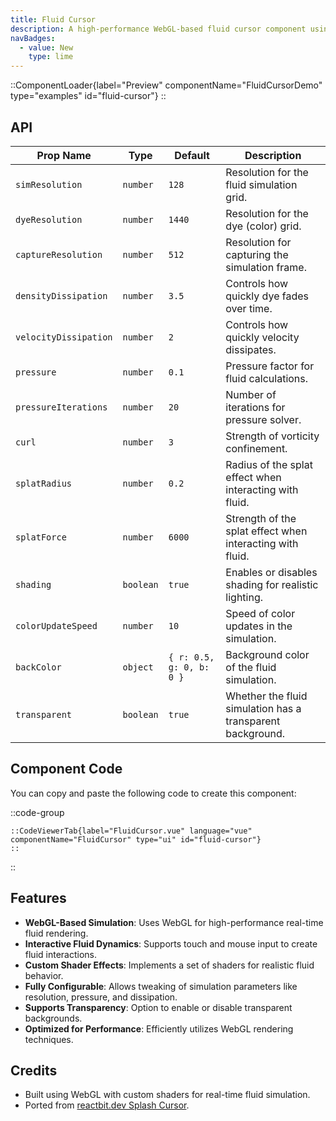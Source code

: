 ```yaml
---
title: Fluid Cursor
description: A high-performance WebGL-based fluid cursor component using custom shaders and WebGL rendering for dynamic and interactive fluid effects.
navBadges:
  - value: New
    type: lime
---
```


::ComponentLoader{label="Preview" componentName="FluidCursorDemo" type="examples" id="fluid-cursor"}
::

## API

| Prop Name             | Type      | Default                  | Description                                                |
| --------------------- | --------- | ------------------------ | ---------------------------------------------------------- |
| `simResolution`       | `number`  | `128`                    | Resolution for the fluid simulation grid.                  |
| `dyeResolution`       | `number`  | `1440`                   | Resolution for the dye (color) grid.                       |
| `captureResolution`   | `number`  | `512`                    | Resolution for capturing the simulation frame.             |
| `densityDissipation`  | `number`  | `3.5`                    | Controls how quickly dye fades over time.                  |
| `velocityDissipation` | `number`  | `2`                      | Controls how quickly velocity dissipates.                  |
| `pressure`            | `number`  | `0.1`                    | Pressure factor for fluid calculations.                    |
| `pressureIterations`  | `number`  | `20`                     | Number of iterations for pressure solver.                  |
| `curl`                | `number`  | `3`                      | Strength of vorticity confinement.                         |
| `splatRadius`         | `number`  | `0.2`                    | Radius of the splat effect when interacting with fluid.    |
| `splatForce`          | `number`  | `6000`                   | Strength of the splat effect when interacting with fluid.  |
| `shading`             | `boolean` | `true`                   | Enables or disables shading for realistic lighting.        |
| `colorUpdateSpeed`    | `number`  | `10`                     | Speed of color updates in the simulation.                  |
| `backColor`           | `object`  | `{ r: 0.5, g: 0, b: 0 }` | Background color of the fluid simulation.                  |
| `transparent`         | `boolean` | `true`                   | Whether the fluid simulation has a transparent background. |

## Component Code

You can copy and paste the following code to create this component:

::code-group

    ::CodeViewerTab{label="FluidCursor.vue" language="vue" componentName="FluidCursor" type="ui" id="fluid-cursor"}
    ::

::

## Features

- **WebGL-Based Simulation**: Uses WebGL for high-performance real-time fluid rendering.
- **Interactive Fluid Dynamics**: Supports touch and mouse input to create fluid interactions.
- **Custom Shader Effects**: Implements a set of shaders for realistic fluid behavior.
- **Fully Configurable**: Allows tweaking of simulation parameters like resolution, pressure, and dissipation.
- **Supports Transparency**: Option to enable or disable transparent backgrounds.
- **Optimized for Performance**: Efficiently utilizes WebGL rendering techniques.

## Credits

- Built using WebGL with custom shaders for real-time fluid simulation.
- Ported from [reactbit.dev Splash Cursor](https://www.reactbits.dev/animations/splash-cursor).
